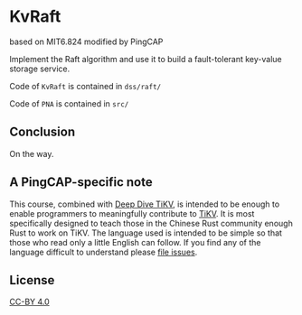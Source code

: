 # KvRaft

based on MIT6.824 modified by PingCAP

Implement the Raft algorithm and use it to build a fault-tolerant key-value storage service.

Code of `KvRaft` is contained in `dss/raft/`

Code of `PNA` is contained in `src/`

## Conclusion

On the way.

## A PingCAP-specific note

This course, combined with [Deep Dive TiKV], is intended to be enough to enable
programmers to meaningfully contribute to [TiKV]. It is most specifically
designed to teach those in the Chinese Rust community enough Rust to work on
TiKV. The language used is intended to be simple so that those who read only a
little English can follow. If you find any of the language difficult to
understand please [file issues].

## License

[CC-BY 4.0](https://opendefinition.org/licenses/cc-by/)

<!-- links -->
[file issues]: https://github.com/pingcap/talent-plan/issues/
[Deep Dive TiKV]: https://tikv.github.io/deep-dive-tikv/overview/introduction.html
[TiKV]: https://github.com/tikv/tikv/